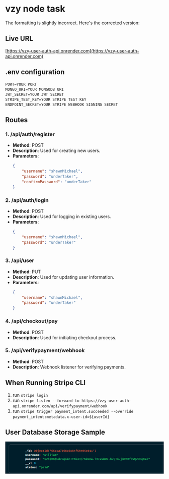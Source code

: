 # vzy node task

The formatting is slightly incorrect. Here's the corrected version:

## Live URL
[https://vzy-user-auth-api.onrender.com](https://vzy-user-auth-api.onrender.com)

## .env configuration
```
PORT=YOUR PORT
MONGO_URI=YOUR MONGODB URI
JWT_SECRET=YOUR JWT SECRET
STRIPE_TEST_KEY=YOUR STRIPE TEST KEY
ENDPOINT_SECRET=YOUR STRIPE WEBHOOK SIGNING SECRET
```

## Routes

### 1. /api/auth/register
- **Method**: POST
- **Description**: Used for creating new users.
- **Parameters**:
  ```json
  {
      "username": "shawnMichael",
      "password": "underTaker",
      "confirmPassword": "underTaker"
  }
  ```

### 2. /api/auth/login
- **Method**: POST
- **Description**: Used for logging in existing users.
- **Parameters**:
  ```json
  {
      "username": "shawnMichael",
      "password": "underTaker"
  }
  ```

### 3. /api/user
- **Method**: PUT
- **Description**: Used for updating user information.
- **Parameters**:
  ```json
  {
      "username": "shawnMichael",
      "password": "underTaker"
  }
  ```

### 4. /api/checkout/pay
- **Method**: POST
- **Description**: Used for initiating checkout process.

### 5. /api/verifypayment/webhook
- **Method**: POST
- **Description**: Webhook listener for verifying payments.

## When Running Stripe CLI
1. run `stripe login`
2. run `stripe listen --forward-to https://vzy-user-auth-api.onrender.com/api/verifypayment/webhook`
3. run `stripe trigger payment_intent.succeeded --override payment_intent:metadata.x-user-id=${userId}`

## User Database Storage Sample

![DataBase storage sample](image.png)